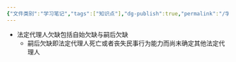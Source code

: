 ```yaml
---
{"文件类别":"学习笔记","tags":["知识点"],"dg-publish":true,"permalink":"/学习笔记studyup/知识点cheese/法定代理人欠缺/","dgPassFrontmatter":true,"created":"2024-09-18T20:08:29.933+08:00","updated":"2024-09-18T20:09:08.891+08:00"}
---
```


- 法定代理人欠缺包括自始欠缺与嗣后欠缺
	- 嗣后欠缺即法定代理人死亡或者丧失民事行为能力而尚末确定其他法定代理人